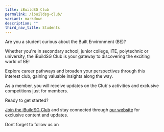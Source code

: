 ```yaml
---
title: iBuildSG Club
permalink: /ibuildsg-club/
variant: markdown
description: ""
third_nav_title: Students
---
```

<p>Are you a student curious about the Built Environment (BE)?</p>

<p>Whether you're in secondary school, junior college, ITE, polytechnic or
university, the iBuildSG Club is your gateway to discovering the exciting
world of BE!</p>

<p>Explore career pathways and broaden your perspectives through this interest club, gaining valuable insights along the way.</p>

<p>As a member, you will receive updates on the Club's activities and exclusive competitions just for members.</p>

<p>Ready to get started?</p>

<p><a href="https://form.gov.sg/5f113808dba1d90011ca8ff3">Join the iBuildSG Club</a> and stay connected through <a href="/ibuildsg-club/home/">our website</a> for exclusive content and updates.</p>

<p>Dont forget to follow us on </p>